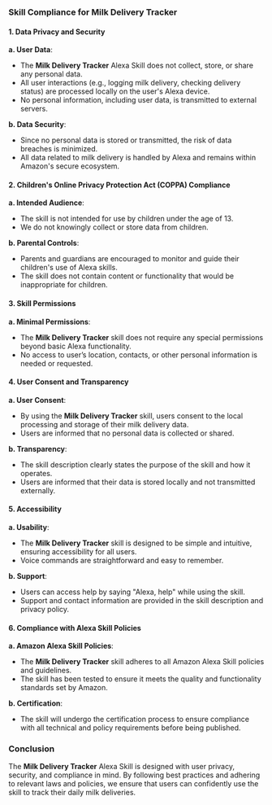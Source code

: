
### Skill Compliance for Milk Delivery Tracker

#### 1. Data Privacy and Security

**a. User Data**:

-   The **Milk Delivery Tracker** Alexa Skill does not collect, store, or share any personal data.
-   All user interactions (e.g., logging milk delivery, checking delivery status) are processed locally on the user's Alexa device.
-   No personal information, including user data, is transmitted to external servers.

**b. Data Security**:

-   Since no personal data is stored or transmitted, the risk of data breaches is minimized.
-   All data related to milk delivery is handled by Alexa and remains within Amazon's secure ecosystem.

#### 2. Children's Online Privacy Protection Act (COPPA) Compliance

**a. Intended Audience**:

-   The skill is not intended for use by children under the age of 13.
-   We do not knowingly collect or store data from children.

**b. Parental Controls**:

-   Parents and guardians are encouraged to monitor and guide their children's use of Alexa skills.
-   The skill does not contain content or functionality that would be inappropriate for children.

#### 3. Skill Permissions

**a. Minimal Permissions**:

-   The **Milk Delivery Tracker** skill does not require any special permissions beyond basic Alexa functionality.
-   No access to user’s location, contacts, or other personal information is needed or requested.

#### 4. User Consent and Transparency

**a. User Consent**:

-   By using the **Milk Delivery Tracker** skill, users consent to the local processing and storage of their milk delivery data.
-   Users are informed that no personal data is collected or shared.

**b. Transparency**:

-   The skill description clearly states the purpose of the skill and how it operates.
-   Users are informed that their data is stored locally and not transmitted externally.

#### 5. Accessibility

**a. Usability**:

-   The **Milk Delivery Tracker** skill is designed to be simple and intuitive, ensuring accessibility for all users.
-   Voice commands are straightforward and easy to remember.

**b. Support**:

-   Users can access help by saying "Alexa, help" while using the skill.
-   Support and contact information are provided in the skill description and privacy policy.

#### 6. Compliance with Alexa Skill Policies

**a. Amazon Alexa Skill Policies**:

-   The **Milk Delivery Tracker** skill adheres to all Amazon Alexa Skill policies and guidelines.
-   The skill has been tested to ensure it meets the quality and functionality standards set by Amazon.

**b. Certification**:

-   The skill will undergo the certification process to ensure compliance with all technical and policy requirements before being published.

### Conclusion

The **Milk Delivery Tracker** Alexa Skill is designed with user privacy, security, and compliance in mind. By following best practices and adhering to relevant laws and policies, we ensure that users can confidently use the skill to track their daily milk deliveries.